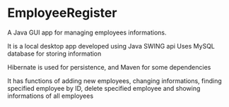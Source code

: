 # EmployeeRegister

A Java GUI app for managing employees informations.

It is a local desktop app developed using Java SWING api
Uses MySQL database for storing information

Hibernate is used for persistence, and Maven for some dependencies

It has functions of adding new employees, changing informations, finding specified employee by ID, 
delete specified employee and showing informations of all employees  


